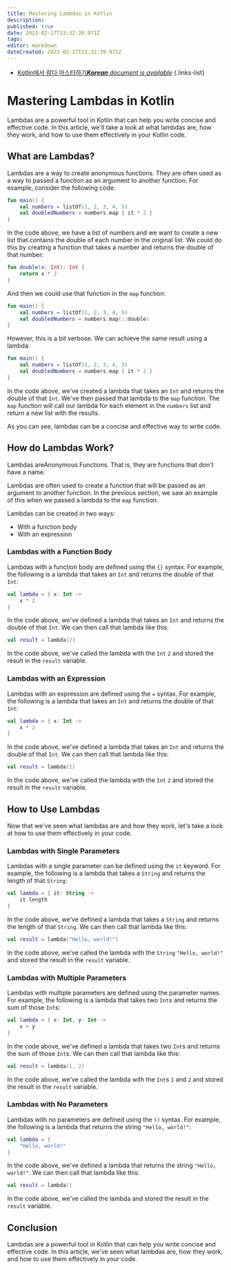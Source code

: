 ```yaml
---
title: Mastering Lambdas in Kotlin
description: 
published: true
date: 2023-02-17T23:32:39.971Z
tags: 
editor: markdown
dateCreated: 2023-02-17T23:32:39.971Z
---
```


- [Kotlin에서 람다 마스터하기***Korean** document is available*](/ko/Knowledge-base/Kotlin/mastering-lambdas-in-kotlin)
{.links-list}


# Mastering Lambdas in Kotlin

Lambdas are a powerful tool in Kotlin that can help you write concise and effective code. In this article, we'll take a look at what lambdas are, how they work, and how to use them effectively in your Kotlin code.

## What are Lambdas?

Lambdas are a way to create anonymous functions. They are often used as a way to passed a function as an argument to another function. For example, consider the following code:

```kotlin
fun main() {
    val numbers = listOf(1, 2, 3, 4, 5)
    val doubledNumbers = numbers.map { it * 2 }
}
```

In the code above, we have a list of numbers and we want to create a new list that contains the double of each number in the original list. We could do this by creating a function that takes a number and returns the double of that number:

```kotlin
fun double(x: Int): Int {
    return x * 2
}
```

And then we could use that function in the `map` function:

```kotlin
fun main() {
    val numbers = listOf(1, 2, 3, 4, 5)
    val doubledNumbers = numbers.map(::double)
}
```

However, this is a bit verbose. We can achieve the same result using a lambda:

```kotlin
fun main() {
    val numbers = listOf(1, 2, 3, 4, 5)
    val doubledNumbers = numbers.map { it * 2 }
}
```

In the code above, we've created a lambda that takes an `Int` and returns the double of that `Int`. We've then passed that lambda to the `map` function. The `map` function will call our lambda for each element in the `numbers` list and return a new list with the results.

As you can see, lambdas can be a concise and effective way to write code.

## How do Lambdas Work?

Lambdas areAnonymous Functions. That is, they are functions that don't have a name.

Lambdas are often used to create a function that will be passed as an argument to another function. In the previous section, we saw an example of this when we passed a lambda to the `map` function.

Lambdas can be created in two ways:

* With a function body
* With an expression

### Lambdas with a Function Body

Lambdas with a function body are defined using the `{}` syntax. For example, the following is a lambda that takes an `Int` and returns the double of that `Int`:

```kotlin
val lambda = { x: Int ->
    x * 2
}
```

In the code above, we've defined a lambda that takes an `Int` and returns the double of that `Int`. We can then call that lambda like this:

```kotlin
val result = lambda(2)
```

In the code above, we've called the lambda with the `Int` `2` and stored the result in the `result` variable.

### Lambdas with an Expression

Lambdas with an expression are defined using the `=` syntax. For example, the following is a lambda that takes an `Int` and returns the double of that `Int`:

```kotlin
val lambda = { x: Int ->
    x * 2
}
```

In the code above, we've defined a lambda that takes an `Int` and returns the double of that `Int`. We can then call that lambda like this:

```kotlin
val result = lambda(2)
```

In the code above, we've called the lambda with the `Int` `2` and stored the result in the `result` variable.

## How to Use Lambdas

Now that we've seen what lambdas are and how they work, let's take a look at how to use them effectively in your code.

### Lambdas with Single Parameters

Lambdas with a single parameter can be defined using the `it` keyword. For example, the following is a lambda that takes a `String` and returns the length of that `String`:

```kotlin
val lambda = { it: String ->
    it.length
}
```

In the code above, we've defined a lambda that takes a `String` and returns the length of that `String`. We can then call that lambda like this:

```kotlin
val result = lambda("Hello, world!")
```

In the code above, we've called the lambda with the `String` `"Hello, world!"` and stored the result in the `result` variable.

### Lambdas with Multiple Parameters

Lambdas with multiple parameters are defined using the parameter names. For example, the following is a lambda that takes two `Int`s and returns the sum of those `Int`s:

```kotlin
val lambda = { x: Int, y: Int ->
    x + y
}
```

In the code above, we've defined a lambda that takes two `Int`s and returns the sum of those `Int`s. We can then call that lambda like this:

```kotlin
val result = lambda(1, 2)
```

In the code above, we've called the lambda with the `Int`s `1` and `2` and stored the result in the `result` variable.

### Lambdas with No Parameters

Lambdas with no parameters are defined using the `()` syntax. For example, the following is a lambda that returns the string `"Hello, world!"`:

```kotlin
val lambda = {
    "Hello, world!"
}
```

In the code above, we've defined a lambda that returns the string `"Hello, world!"`. We can then call that lambda like this:

```kotlin
val result = lambda()
```

In the code above, we've called the lambda and stored the result in the `result` variable.

## Conclusion

Lambdas are a powerful tool in Kotlin that can help you write concise and effective code. In this article, we've seen what lambdas are, how they work, and how to use them effectively in your code.